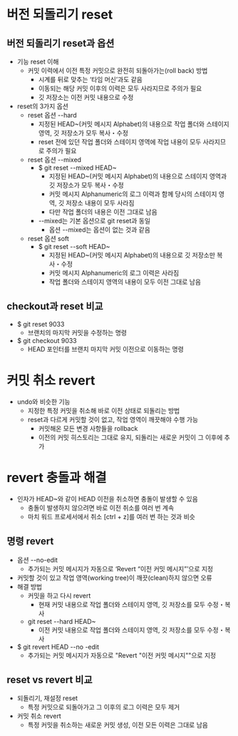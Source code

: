 # 버전 되돌리기 reset
## 버전 되돌리기 reset과 옵션
* 기능 reset 이해
    * 커밋 이력에서 이전 특정 커밋으로 완전히 되돌아가는(roll back) 방법
        * 시계를 뒤로 맞추는 ‘타임 머신’과도 같음
        * 이동되는 해당 커밋 이후의 이력은 모두 사라지므로 주의가 필요
        * 깃 저장소는 이전 커밋 내용으로 수정
* reset의 3가지 옵션
    * reset 옵션 --hard
        * 지정된 HEAD~(커밋 메시지 Alphabet)의 내용으로 작업 폴더와 스테이지 영역, 깃 저장소가 모두 복사・수정
        * reset 전에 있던 작업 폴더와 스테이지 영역에 작업 내용이 모두 사라지므로 주의가 필요
    * reset 옵션 --mixed
        * $ git reset --mixed HEAD~
            * 지정된 HEAD~(커밋 메시지 Alphabet)의 내용으로 스테이지 영역과 깃 저장소가 모두 복사・수정
            * 커밋 메시지 Alphanumeric의 로그 이력과 함께 당시의 스테이지 영역, 깃 저장소 내용이 모두 사라짐
            * 다만 작업 폴더의 내용은 이전 그대로 남음
        * --mixed는 기본 옵션으로 git reset과 동일
            * 옵션 --mixed는 옵션이 없는 것과 같음
    * reset 옵션 soft
        * $ git reset --soft HEAD~
            * 지정된 HEAD~(커밋 메시지 Alphabet)의 내용으로 깃 저장소만 복사・수정
            * 커밋 메시지 Alphanumeric의 로그 이력은 사라짐
            * 작업 폴더와 스테이지 영역의 내용이 모두 이전 그대로 남음
## checkout과 reset 비교
* $ git reset 9033
    * 브랜치의 마지막 커밋을 수정하는 명령
* $ git checkout 9033
    * HEAD 포인터를 브랜치 마지막 커밋 이전으로 이동하는 명령
# 커밋 취소 revert
* undo와 비슷한 기능
    * 지정한 특정 커밋을 취소해 바로 이전 상태로 되돌리는 방법
    * reset과 다르게 커밋할 것이 없고, 작업 영역이 깨끗해야 수행 가능
        * 커밋해온 모든 변경 사항들을 rollback
        * 이전의 커밋 히스토리는 그대로 유지, 되돌리는 새로운 커밋이 그 이후에 추가
# revert 충돌과 해결
* 인자가 HEAD~와 같이 HEAD 이전을 취소하면 충돌이 발생할 수 있음
    * 충돌이 발생하지 않으려면 바로 이전 취소를 여러 번 계속
    * 마치 워드 프로세서에서 취소 [ctrl + z]를 여러 번 하는 것과 비슷
## 명령 revert
* 옵션 --no-edit
    * 추가되는 커밋 메시지가 자동으로 ‘Revert “이전 커밋 메시지”’으로 지정
* 커밋할 것이 있고 작업 영역(working tree)이 깨끗(clean)하지 않으면 오류
* 해결 방법
    * 커밋을 하고 다시 revert
        * 현재 커밋 내용으로 작업 폴더와 스테이지 영역, 깃 저장소를 모두 수정・복사
    * git reset --hard HEAD~
        * 이전 커밋 내용으로 작업 폴더와 스테이지 영역, 깃 저장소를 모두 수정・복사
* $ git revert HEAD --no -edit
    * 추가되는 커밋 메시지가 자동으로 "Revert "이전 커밋 메시지""으로 지정
## reset vs revert 비교
* 되돌리기, 재설정 reset
    * 특정 커밋으로 되돌아가고 그 이후의 로그 이력은 모두 제거
* 커밋 취소 revert 
    * 특정 커밋을 취소하는 새로운 커밋 생성, 이전 모든 이력은 그대로 남음



